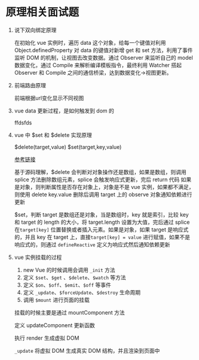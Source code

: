 # 原理相关面试题

1. 说下双向绑定原理

   在初始化 vue 实例时，遍历 data 这个对象，给每一个键值对利用 Object.definedProperty 对 data 的键值对新增 get 和 set 方法，利用了事件监听 DOM 的机制，让视图去改变数据。通过 Observer 来监听自己的 model 数据变化，通过 Compile 来解析编译模板指令，最终利用 Watcher 搭起 Observer 和 Compile 之间的通信桥梁，达到数据变化->视图更新。

2. 前端路由原理

   前端根据url变化显示不同视图

3. vue data 更新过程，是如何触发到 dom 的

   ffdsfds

4. vue 中 $set 和 $delete 实现原理

   $delete(target,value)
   $set(target,key,value)

   [参考链接](https://juejin.cn/post/6844903834003701768)

   基于源码理解，$delete 会判断对对象操作还是数组，如果是数组，则调用 splice 方法删除数组元素，splice 会触发响应式更新，完后 return 代码
   如果是对象，则判断属性是否存在对象上，对象是不是 vue 实例，如果都不满足，则使用 delete key.value 删除后调用 target 上的 observe 对象通知依赖进行更新

   $set，判断 target 是数组还是对象，当是数组时，key 就是索引，比较 key 和 target 的 length 的大小，将 target.length 设置为大值，完后通过 splice 在`target[key]` 位置替换或者插入元素。如果是对象，如果 target 是响应式的，并且 key 在 target 上，直接`target[key] = value` 进行赋值，如果不是响应式的，则通过 `defineReactive` 定义为响应式然后通知依赖更新

5. vue 实例挂载的过程

   1. new Vue 的时候调用会调用 `_init` 方法
   2. 定义 `$set`、`$get` 、`$delete`、`$watch` 等方法
   3. 定义 `$on`、`$off`、`$emit`、`$off` 等事件
   4. 定义 `_update`、`$forceUpdate`、`$destroy` 生命周期
   5. 调用 `$mount` 进行页面的挂载

   挂载的时候主要是通过 mountComponent 方法

   定义 updateComponent 更新函数

   执行 render 生成虚拟 DOM

   `_update` 将虚拟 DOM 生成真实 DOM 结构，并且渲染到页面中

